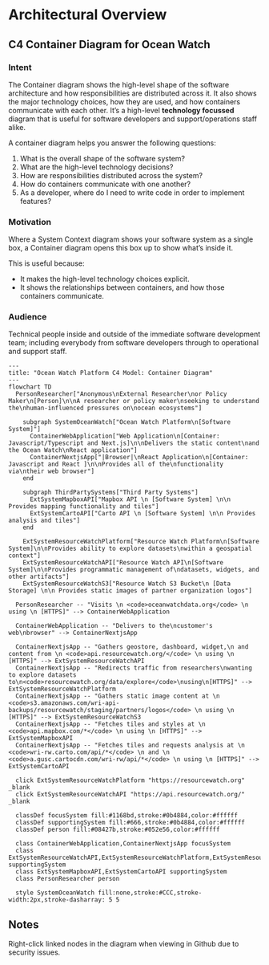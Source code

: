 # Architectural Overview

## C4 Container Diagram for Ocean Watch

### Intent

The Container diagram shows the high-level shape of the software architecture and how
responsibilities are distributed across it. It also shows the major technology choices,
how they are used, and how containers communicate with each other. It’s a high-level 
**technology focussed** diagram that is useful for software developers and
support/operations staff alike. 

A container diagram helps you answer the following questions:
1. What is the overall shape of the software system?
1. What are the high-level technology decisions?
1. How are responsibilities distributed across the system?
1. How do containers communicate with one another?
1. As a developer, where do I need to write code in order to implement features?

### Motivation

Where a System Context diagram shows your software system as a single box,
a Container diagram opens this box up to show what’s inside it. 

This is useful because:
- It makes the high-level technology choices explicit.
- It shows the relationships between containers, and how those containers communicate.

### Audience

Technical people inside and outside of the immediate software development
team; including everybody from software developers through to operational
and support staff.

```mermaid
---
title: "Ocean Watch Platform C4 Model: Container Diagram"
---
flowchart TD
  PersonResearcher["Anonymous\nExternal Researcher\nor Policy Maker\n[Person]\n\nA researcher or policy maker\nseeking to understand the\nhuman-influenced pressures on\nocean ecosystems"]
  
    subgraph SystemOceanWatch["Ocean Watch Platform\n[Software System]"]
      ContainerWebApplication["Web Application\n[Container: Javascript/Typescript and Next.js]\n\nDelivers the static content\nand the Ocean Watch\nReact application"]
      ContainerNextjsApp["|Browser|\nReact Application\n[Container: Javascript and React ]\n\nProvides all of the\nfunctionality via\ntheir web browser"]
    end
    
    subgraph ThirdPartySystems["Third Party Systems"]
      ExtSystemMapboxAPI["Mapbox API \n [Software System] \n\n Provides mapping functionality and tiles"]
      ExtSystemCartoAPI["Carto API \n [Software System] \n\n Provides analysis and tiles"]
    end
    
    ExtSystemResourceWatchPlatform["Resource Watch Platform\n[Software System]\n\nProvides ability to explore datasets\nwithin a geospatial context"]
    ExtSystemResourceWatchAPI["Resource Watch API\n[Software System]\n\nProvides programmatic management of\ndatasets, widgets, and other artifacts"]
    ExtSystemResourceWatchS3["Resource Watch S3 Bucket\n [Data Storage] \n\n Provides static images of partner organization logos"]

  PersonResearcher -- "Visits \n <code>oceanwatchdata.org</code> \n using \n [HTTPS]" --> ContainerWebApplication
  
  ContainerWebApplication -- "Delivers to the\ncustomer's web\nbrowser" --> ContainerNextjsApp
  
  ContainerNextjsApp -- "Gathers geostore, dashboard, widget,\n and content from \n <code>api.resourcewatch.org/</code> \n using \n [HTTPS]" --> ExtSystemResourceWatchAPI
  ContainerNextjsApp -- "Redirects traffic from researchers\nwanting to explore datasets to\n<code>resourcewatch.org/data/explore</code>\nusing\n[HTTPS]" --> ExtSystemResourceWatchPlatform
  ContainerNextjsApp -- "Gathers static image content at \n <code>s3.amazonaws.com/wri-api-backups/resourcewatch/staging/partners/logos</code> \n using \n [HTTPS]" --> ExtSystemResourceWatchS3
  ContainerNextjsApp -- "Fetches tiles and styles at \n <code>api.mapbox.com/*</code> \n using \n [HTTPS]" --> ExtSystemMapboxAPI
  ContainerNextjsApp -- "Fetches tiles and requests analysis at \n <code>wri-rw.carto.com/api/*</code> \n and \n <code>a.gusc.cartocdn.com/wri-rw/api/*</code> \n using \n [HTTPS]" --> ExtSystemCartoAPI
  
  click ExtSystemResourceWatchPlatform "https://resourcewatch.org" _blank
  click ExtSystemResourceWatchAPI "https://api.resourcewatch.org/" _blank
  
  classDef focusSystem fill:#1168bd,stroke:#0b4884,color:#ffffff
  classDef supportingSystem fill:#666,stroke:#0b4884,color:#ffffff
  classDef person fill:#08427b,stroke:#052e56,color:#ffffff
  
  class ContainerWebApplication,ContainerNextjsApp focusSystem
  class ExtSystemResourceWatchAPI,ExtSystemResourceWatchPlatform,ExtSystemResourceWatchS3 supportingSystem
  class ExtSystemMapboxAPI,ExtSystemCartoAPI supportingSystem
  class PersonResearcher person
  
  style SystemOceanWatch fill:none,stroke:#CCC,stroke-width:2px,stroke-dasharray: 5 5
```

## Notes
Right-click linked nodes in the diagram when viewing in Github due to security issues.